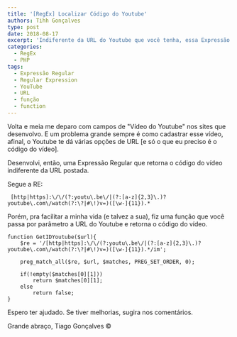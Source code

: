 ```yaml
---
title: '[RegEx] Localizar Código do Youtube'
authors: Tihh Gonçalves
type: post
date: 2018-08-17
excerpt: 'Indiferente da URL do Youtube que você tenha, essa Expressão Regular retorna pra você somente o código do vídeo.'
categories:
  - RegEx
  - PHP
tags:
  - Expressão Regular
  - Regular Expression
  - YouTube
  - URL
  - função
  - function
---
```

Volta e meia me deparo com campos de "Vídeo do Youtube" nos sites que desenvolvo. E um problema grande sempre é como cadastrar esse vídeo, afinal, o Youtube te dá várias opções de URL [e só o que eu preciso é o código do vídeo].

Desenvolvi, então, uma Expressão Regular que retorna o código do vídeo indiferente da URL postada.

Segue a RE:

```regex
 [http|https]:\/\/(?:youtu\.be\/|(?:[a-z]{2,3}\.)?youtube\.com\/watch(?:\?|#\!)v=)([\w-]{11}).*
```
Porém, pra facilitar a minha vida (e talvez a sua), fiz uma função que você passa por parâmetro a URL do Youtube e retorna o código do vídeo.

```
function GetIDYoutube($url){
    $re = '/[http|https]:\/\/(?:youtu\.be\/|(?:[a-z]{2,3}\.)?youtube\.com\/watch(?:\?|#\!)v=)([\w-]{11}).*/im';

    preg_match_all($re, $url, $matches, PREG_SET_ORDER, 0);

    if(!empty($matches[0][1]))
        return $matches[0][1];
    else
        return false;
}
```
Espero ter ajudado. Se tiver melhorias, sugira nos comentários.

Grande abraço,
Tiago Gonçalves ©